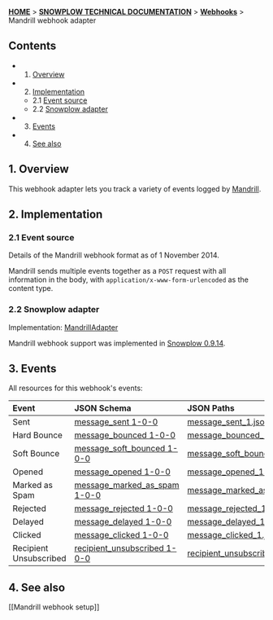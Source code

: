 <a name="top" />

[**HOME**](Home) > [**SNOWPLOW TECHNICAL DOCUMENTATION**](Snowplow-technical-documentation) > [**Webhooks**](Webhooks) > Mandrill webhook adapter

## Contents

- 1. [Overview](#overview)
- 2. [Implementation](#implementation)
  - 2.1 [Event source](#source)
  - 2.2 [Snowplow adapter](#adapter)
- 3. [Events](#events)
- 4. [See also](#see-also)

<a name="overview" />

## 1. Overview

This webhook adapter lets you track a variety of events logged by [Mandrill][mandrill-website].

<a name="implementation" />

## 2. Implementation

<a name="source" />

### 2.1 Event source

Details of the Mandrill webhook format as of 1 November 2014.

Mandrill sends multiple events together as a `POST` request with all information in the body, with `application/x-www-form-urlencoded` as the content type.

<a name="adapter" />

### 2.2 Snowplow adapter

Implementation: [MandrillAdapter][mandrill-adapter]

Mandrill webhook support was implemented in [Snowplow 0.9.14][snowplow-0.9.14].

<a name="events" />

## 3. Events

All resources for this webhook's events:

| **Event**      | **JSON Schema**                                  | **JSON Paths**                                    | **Redshift Table**                                     |
|:---------------|:-------------------------------------------------|:--------------------------------------------------|:-------------------------------------------------------|
| Sent                   | [message_sent 1-0-0][sent-json-schema]                 | [message_sent_1.json][sent-json-paths]                 | [com_mandrill_message_sent_1.sql][sent-sql]                 |
| Hard Bounce            | [message_bounced 1-0-0][bounced-json-schema]           | [message_bounced_1.json][bounced-json-paths]           | [com_mandrill_message_bounced_1.sql][bounced-sql]           |
| Soft Bounce            | [message_soft_bounced 1-0-0][soft-bounced-json-schema] | [message_soft_bounced_1.json][soft-bounced-json-paths] | [com_mandrill_message_soft_bounced_1.sql][soft-bounced-sql] |
| Opened                 | [message_opened 1-0-0][opened-json-schema]             | [message_opened_1.json][opened-json-paths]             | [com_mandrill_message_opened_1.sql][opened-sql]             |
| Marked as Spam         | [message_marked_as_spam 1-0-0][spam-json-schema]            | [message_marked_as_spam_1.json][spam-json-paths]       | [com_mandrill_message_marked_as_spam.sql][spam-sql]         |
| Rejected               | [message_rejected 1-0-0][rejected-json-schema]         | [message_rejected_1.json][rejected-json-paths]         | [com_mandrill_message_rejected_1.sql][rejected-sql]         |
| Delayed                | [message_delayed 1-0-0][delayed-json-schema]           | [message_delayed_1.json][delayed-json-paths]           | [com_mandrill_message_delayed_1.sql][delayed-sql]           |
| Clicked                | [message_clicked 1-0-0][clicked-json-schema]           | [message_clicked_1.json][clicked-json-paths]           | [com_mandrill_message_clicked_1.sql][clicked-sql]           |
| Recipient Unsubscribed | [recipient_unsubscribed 1-0-0][unsub-json-schema]      | [recipient_unsubscribed_1.json][unsub-json-paths]      | [com_mandrill_recipient_unsubscribed_1.sql][unsub-sql]      |

<a name="see-also" />

## 4. See also

[[Mandrill webhook setup]]

[mandrill-website]: https://mandrill.com/
[mandrill-adapter]: https://github.com/snowplow/snowplow/blob/master/3-enrich/scala-common-enrich/src/main/scala/com.snowplowanalytics.snowplow.enrich/common/adapters/registry/MandrillAdapter.scala
[snowplow-0.9.14]: https://github.com/snowplow/snowplow/releases/tag/0.9.14

[sent-json-schema]: https://github.com/snowplow/iglu-central/tree/master/schemas/com.mandrill/message_sent/jsonschema/1-0-0
[bounced-json-schema]: https://github.com/snowplow/iglu-central/tree/master/schemas/com.mandrill/message_bounced/jsonschema/1-0-0
[soft-bounced-json-schema]: https://github.com/snowplow/iglu-central/tree/master/schemas/com.mandrill/message_soft_bounced/jsonschema/1-0-0
[opened-json-schema]: https://github.com/snowplow/iglu-central/tree/master/schemas/com.mandrill/message_opened/jsonschema/1-0-0
[spam-json-schema]: https://github.com/snowplow/iglu-central/tree/master/schemas/com.mandrill/message_marked_as_spam/jsonschema/1-0-0
[rejected-json-schema]: https://github.com/snowplow/iglu-central/tree/master/schemas/com.mandrill/message_rejected/jsonschema/1-0-0
[delayed-json-schema]: https://github.com/snowplow/iglu-central/tree/master/schemas/com.mandrill/message_delayed/jsonschema/1-0-0
[clicked-json-schema]: https://github.com/snowplow/iglu-central/tree/master/schemas/com.mandrill/message_clicked/jsonschema/1-0-0
[unsub-json-schema]: https://github.com/snowplow/iglu-central/tree/master/schemas/com.mandrill/recipient_unsubscribed/jsonschema/1-0-0

[sent-json-paths]: https://github.com/snowplow/snowplow/tree/master/4-storage/redshift-storage/jsonpaths/com.mandrill/message_sent_1.json
[bounced-json-paths]: https://github.com/snowplow/snowplow/tree/master/4-storage/redshift-storage/jsonpaths/com.mandrill/message_bounced_1.json
[soft-bounced-json-paths]: https://github.com/snowplow/snowplow/tree/master/4-storage/redshift-storage/jsonpaths/com.mandrill/message_soft_bounced_1.json
[opened-json-paths]: https://github.com/snowplow/snowplow/tree/master/4-storage/redshift-storage/jsonpaths/com.mandrill/message_opened_1.json
[spam-json-paths]: https://github.com/snowplow/snowplow/tree/master/4-storage/redshift-storage/jsonpaths/com.mandrill/message_marked_as_spam_1.json
[rejected-json-paths]: https://github.com/snowplow/snowplow/tree/master/4-storage/redshift-storage/jsonpaths/com.mandrill/message_rejected_1.json
[delayed-json-paths]: https://github.com/snowplow/snowplow/tree/master/4-storage/redshift-storage/jsonpaths/com.mandrill/message_delayed_1.json
[clicked-json-paths]: https://github.com/snowplow/snowplow/tree/master/4-storage/redshift-storage/jsonpaths/com.mandrill/message_clicked_1.json
[unsub-json-paths]: https://github.com/snowplow/snowplow/tree/master/4-storage/redshift-storage/jsonpaths/com.mandrill/recipient_unsubscribed_1.json

[sent-sql]: https://github.com/snowplow/snowplow/tree/master/4-storage/redshift-storage/sql/com.mandrill/message_sent_1.sql
[bounced-sql]: https://github.com/snowplow/snowplow/tree/master/4-storage/redshift-storage/sql/com.mandrill/message_bounced_1.sql
[soft-bounced-sql]: https://github.com/snowplow/snowplow/tree/master/4-storage/redshift-storage/sql/com.mandrill/message_soft_bounced_1.sql
[opened-sql]: https://github.com/snowplow/snowplow/tree/master/4-storage/redshift-storage/sql/com.mandrill/message_opened_1.sql
[spam-sql]: https://github.com/snowplow/snowplow/tree/master/4-storage/redshift-storage/sql/com.mandrill/message_marked_as_spam_1.sql
[rejected-sql]: https://github.com/snowplow/snowplow/tree/master/4-storage/redshift-storage/sql/com.mandrill/message_rejected_1.sql
[delayed-sql]: https://github.com/snowplow/snowplow/tree/master/4-storage/redshift-storage/sql/com.mandrill/message_delayed_1.sql
[clicked-sql]: https://github.com/snowplow/snowplow/tree/master/4-storage/redshift-storage/sql/com.mandrill/message_clicked_1.sql
[unsub-sql]: https://github.com/snowplow/snowplow/tree/master/4-storage/redshift-storage/sql/com.mandrill/recipient_unsubscribed_1.sql
